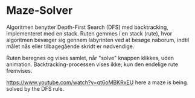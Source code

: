 # Maze-Solver

Algoritmen benytter Depth-First Search (DFS) med backtracking, implementeret med en stack. Ruten gemmes i en stack (rute), hvor algoritmen bevæger sig gennem labyrinten ved at besøge naborum, indtil målet nås eller tilbagegående skridt er nødvendige.

Ruten beregnes og vises samlet, når "solve" knappen klikkes, uden animation. Backtracking-processen vises ikke; kun den endelige rute fremvises.

https://www.youtube.com/watch?v=qt6oMBKRxEU here a maze is being solved by the DFS rule.

